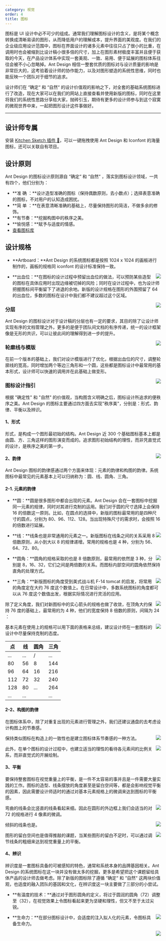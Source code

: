 ```yaml
---
category: 视觉
order: 4
title: 图标
---
```


图标是 UI 设计中必不可少的组成。通常我们理解图标设计的含义，是将某个概念转换成清晰易读的图形，从而降低用户的理解成本，提升界面的美观度。在我们的企业级应用设计范围中，图标在界面设计的诸多元素中往往只占了很小的比重，在调用时也会被缩到比设计稿小很多倍的尺寸，加上在图形素材极度丰富并且便于获取的今天，在产品设计体系中实现一套美观、一致、易用、便于延展的图标体系往往会被不小心忽略掉。Ant Design 相信一整套优质的图标对与设计质量的影响是非常巨大的，这考验着设计师的协作能力，以及对图形塑造的系统性思维，同时也能反映一个团队对于细节的追求。

设计师们在 “确定“ 和 “自然“ 的设计价值观的影响之下，对全套的基础系统图标进行了改造，现在大家可以在我们的网站上直接查看并使用新版的图标，同时在这里将我们的系统性思路分享给大家，抛砖引玉，期待有更多的设计师参与到这个寂寞的微观世界中来，一起把图形设计这件事做好。

---

## 设计师专属

安装 [Kitchen Sketch 插件 💎](https://kitchen.alipay.com)，可以一键拖拽使用 Ant Design 和 Iconfont 的海量图标，还可以关联自有项目。

## 设计原则

Ant Design 的图标设计原则源自 “确定“ 和 “自然“ ，落实到图标设计领域，一共有四个，他们分别为：

- **准  确 ：**设计造型准确的图标（保持偶数原则，去小数点）；选择表意准确的图标，不对用户的认知造成困扰。
- **简  单 ：**在表意清晰准确的基础上，尽量保持图形的简洁，不做多余的修饰。
- **有节奏：**挖掘构图中的秩序之美。
- **愉悦感：**赋予与适度的情感。
- [查看图标库](/components/icon/)

## 设计规格

- **Artboard：**Ant Design 的系统图标都是按照 1024 x 1024 的画板进行制作的，画板的规格同 iconfont 的设计标准保持一致。

<div>
<img class="preview-img no-padding" align="right" src="https://cdn.yuque.com/lark/0/2018/png/1682/1525830345361-eeb1000f-c687-4263-bda4-4b2e4bc25760.png">
</div>

- **出血位：**在图标的设计过程中预留出血位的做法，可以预防某些造型的图标在具体应用时出现边缘被切掉的风险；同时在设计过程中，也为设计师把握图标间平衡留下了进退的余地。新版的设计规格在图形的外围预留了 64 的出血位，多数的图标在设计中我们都不建议超过这个区域。

<div>
<img class="preview-img no-padding" align="right" src="https://cdn.yuque.com/lark/0/2018/png/1682/1525830413827-a82238ac-129b-4e0e-a21c-feafd71d9013.png">
</div>

### 分层

Ant Design 的图标设计对于设计稿的分层也有一定的要求，其目的除了让设计师实现有序的文档管理之外，更多的是便于团队间文档的有序传递，统一的设计框架像是无形的共识，可以让彼此间的理解得到进一步的提升。

<div>
<img class="preview-img no-padding" align="right" src="https://cdn.yuque.com/lark/0/2018/png/1682/1525835044610-74293bd7-aabb-4047-b450-1edd9e3a88d7.png">
</div>

### 轮廓线与模版

在前一个版本的基础上，我们对设计模版进行了优化，根据出血位的尺寸，调整轮廓线的宽高，同时增加两个等边三角形和一个圆，这些都是图标设计中最常用的基本形式，设计师可以快速的调用并在此基础上做变形。

<div>
<img class="preview-img no-padding" align="right" src="https://cdn.yuque.com/lark/0/2018/png/1682/1525835869294-a06a1286-db96-4813-9119-ac69555fde6e.png">
</div>

### 图标设计指引

根据 "确定性" 和 "自然" 的价值观，当构图含义明确之后，图标设计所追求的便秩序之美。Ant Design 的图标主要通过四方面去实现"秩序美"，分别是：形式、韵律、平衡以及辨识。

#### 1、形式

形式，是构成一个图形最初始的结构。Ant Design 近 300 个基础图标基本上都是由圆、方、三角这样的图形演变而成的。追求图形初始结构的理性，而非凭直觉式的设计，是秩序之美的第一步。 

<div>
<img class="preview-img no-padding" align="right" src="https://cdn.yuque.com/lark/0/2018/png/1682/1525840497714-f3752016-f22d-4043-874b-6521402241a2.png">
</div>

#### 2、韵律

Ant Design 图标的韵律感通过两个方面来体现：元素的韵律和构图的韵律。系统图标中最常见的元素基本上可以归纳称为：圆、线、圆角、三角。

#### 2-1. 元素的韵律

- **圆：**圆是很多图形中都会出现的元素。Ant Design 会在一套图标中挖掘同一元素的规律，同时对其进行克制的运用。我们对于圆的尺寸选择上会保持 16 的倍数这一原则。比如，在圆点的选择中，新版的图标最常用的是四种尺寸的圆点，分别为 80、96、112、128。当出现特殊尺寸的需求时，会按照 16 的倍数进行延展。

<div>
<img class="preview-img no-padding" align="right" src="https://cdn.yuque.com/lark/0/2018/png/1682/1525847360066-2cf3a903-a55e-439a-82ef-344d41393a35.png">
</div>

- **线：**线条也是非常通用的元素之一。新版图标在线条之间的关系采用 8 倍数原则，从小到大以 8 的规律递增。常用的规格也是 4 种，分别为 56、64、72、80。

<div>
<img class="preview-img no-padding" align="right" src="https://cdn.yuque.com/lark/0/2018/png/1682/1525847369873-d793e4ae-4777-4356-80b3-55387517bc70.png">
</div>

- **圆角：**圆角的规格采取的也是 8 倍数原则，最常用的依然是 3 种，分别是 8，16、32，它们之间是两倍数的关系。而图标内部空间的圆角依然保持直角的处理方式。

<div>
<img class="preview-img no-padding" align="right" src="https://cdn.yuque.com/lark/0/2018/png/1682/1525848815415-0a63a1c9-6e96-4753-a35e-0968a474e6a6.png">
</div>

- **三角：**新版图标的角度受到美式战斗机 F-14 tomcat 的启发，将常用的角度定在大约 76 度这个数值上。在日常设计中，多数系统图标的角度都可以从 76 度这个数值出发，根据实际情况进行灵活的应用。

<div>
<img class="preview-img no-padding" align="right" src="https://cdn.yuque.com/lark/0/2018/png/1682/1525858630811-aedeb6d7-c301-4d3e-8240-789833decbaf.png">
</div>

除了定义角度，我们对新图标中的实心箭头的规格也做了收敛，在顶角大约保持 76 度的基础上，最常用的为 4 种，他们的宽度保持 8 倍数的原则，间隔为 24 ：

<div>
<img class="preview-img no-padding" align="right" src="https://cdn.yuque.com/lark/0/2018/png/1682/1525931505040-c91c2317-eb56-4cbb-a733-4daa2c9ecaad.png">
</div>

基本元素在使用上的规格可以用下面的表格来总结，建议设计师在一套图标的设计中尽量保持克制的态度。 

| 点  | 线  | 圆角 | 三角 |
|-----|-----|------|------|
| ... | ... | /    | ...  |
| 80  | 56  | 8    | 144  |
| 96  | 64  | 16   | 216  |
| 112 | 72  | 32   | 240  |
| 128 | 80  | ...  | 264  |
| ... | ... |      | ...  |

#### 2-2、构图的韵律

在图标体系中，除了对重复出现的元素进行管理之外，我们还建议通盘的去考虑设计构图上的节奏感。

<div>
<img class="preview-img no-padding" align="right" src="https://cdn.yuque.com/lark/0/2018/png/1682/1525933358066-c95909ce-8a79-478a-abe8-51b02d4266d2.png">  
</div>

保持类似图标在构造上的一致性也是建立图标体系节奏感的一种方法。

<div>
<img class="preview-img no-padding" align="right" src="https://cdn.yuque.com/lark/0/2018/png/1682/1525933499825-411638ce-5e08-49c5-8ccd-5ba600c40329.png">  
</div>

此外，在单个图标的设计过程中，也建立适当的理性的看待各元素间的比例关系，而非直觉式的开展绘制。

#### 3、平衡

要保持整套图标在视觉重量上的平衡，是一件不太容易的事并且是一件需要大量实践的工作。图标的造型、线条摆放的角度甚至是留白空间等，都是会影响视觉平衡的因素，因此需要设计师适时的通过对基本元素规格上的微调来达到图标的平衡感。

<div>
<img class="preview-img no-padding" align="right" src="https://cdn.yuque.com/lark/0/2018/png/1682/1525934114172-df740d5d-40c5-434c-a6d2-fdb7f7e7db19.png">  
</div>

弯曲的线条会比竖直的线条看起来细。因此在圆形的外边框上我们会适当的对 72 的规格进行 4 像素的微调。

<div>
<img class="preview-img no-padding" align="right" src="https://cdn.yuque.com/lark/0/2018/png/1682/1525934126301-e1717ab8-baf5-4154-8f39-8d4497f5ee05.png">  
</div>

倾斜的线条也是。

<div>
<img class="preview-img no-padding" align="right" src="https://cdn.yuque.com/lark/0/2018/png/1682/1525934135590-2659e016-7f24-4f89-9b9c-e8c263756e9e.png">  
</div>

图形的留白空间也是值得推敲的课题，当某些图形的留白不足时，可以通过调节线条的粗细来达到视觉重量上的平衡。

#### 4、辨识

辨识度是一套图标具备的可被感知的特色，通常和系统本身的品牌基因相关。Ant Design 的系统图标在这一块并没有做太多的挖掘，更多是希望把这个课题留给具体产品的设计师去做考虑。除了新版的图标除了遵循 “确定“ 和 “自然“ 这两块价值观，也适度的融入团队的基因和文化，在辨识度这一块主要做了三部分的小尝试。

- **有温度的技术：**通过对于图形圆角的定义，将过于圆润的圆角（72）调整至（32），在视觉效果上令图标看起来更为坚硬和理性，但又不至于太过尖锐。

<div>
<img class="preview-img no-padding" align="right" src="https://cdn.yuque.com/lark/0/2018/png/1682/1525935408104-c04a7e60-76a3-44cb-a13e-5ca566206092.png">
</div>

- **生命力：**在部分图标设计中，会适度的注入拟人化的元素，令图标具备生命力。

<div>
<img class="preview-img no-padding" align="right" src="https://cdn.yuque.com/lark/0/2018/png/1682/1525935428893-e33b0530-dc9d-4f34-aaf4-7b5be6955b17.png">
</div>
